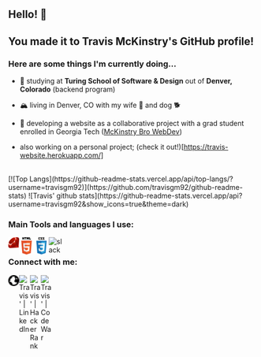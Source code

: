 ## Hello! 👋

## You made it to Travis McKinstry's GitHub profile!

### Here are some things I'm currently doing...

- 📖 studying at **Turing School of Software & Design** out of **Denver, Colorado** (backend program)

- 🏔 living in Denver, CO with my wife 👧 and dog 🐕

- 🧠 developing a website as a collaborative project with a grad student enrolled in Georgia Tech ([McKinstry Bro WebDev](https://travisgm92.github.io/MckinstryBrosWebDev/))

- also working on a personal project; (check it out!)[https://travis-website.herokuapp.com/]
<br>
[![Top Langs](https://github-readme-stats.vercel.app/api/top-langs/?username=travisgm92)](https://github.com/travisgm92/github-readme-stats)        ![Travis' github stats](https://github-readme-stats.vercel.app/api?username=travisgm92&show_icons=true&theme=dark)

### Main Tools and languages I use: 

<img align="left" alt="ruby photo" width="22px" src="https://raw.githubusercontent.com/github/explore/80688e429a7d4ef2fca1e82350fe8e3517d3494d/topics/ruby/ruby.png" /><img align="left" alt="html photo" height="35px" width="30px" src="https://raw.githubusercontent.com/github/explore/80688e429a7d4ef2fca1e82350fe8e3517d3494d/topics/html/html.png" /><img align="left" alt="css photo" height="35px" width="30px" src="https://raw.githubusercontent.com/github/explore/80688e429a7d4ef2fca1e82350fe8e3517d3494d/topics/css/css.png" /><img align="left" height="35px" width="30px" alt="slack" src="https://cdn.jsdelivr.net/npm/simple-icons@v3/icons/slack.svg" />
<br />


<!--
**TravisGM92/TravisGM92** is a ✨ _special_ ✨ repository because its `README.md` (this file) appears on your GitHub profile.

- 🌱 I’m currently learning ...
- 👯 I’m looking to collaborate on ...
- 🤔 I’m looking for help with ...
- 💬 Ask me about ...
- 😄 Pronouns: ...
- ⚡ Fun fact: ...
-->


### Connect with me:

[<img align="left" alt="mckinstrybros website" width="22px" src="https://raw.githubusercontent.com/iconic/open-iconic/master/svg/globe.svg" />][website]
[<img align="left" alt="Travis' | LinkedIn" width="22px" src="https://cdn.jsdelivr.net/npm/simple-icons@v3/icons/linkedin.svg" />][linkedin]
[<img align="left" alt="Travis' | HackerRank" width="22px" src="https://cdn.jsdelivr.net/npm/simple-icons@v3/icons/hackerrank.svg" />][hackerrank]
[<img align="left" alt="Travis' | CodeWar" width="22px" src="https://cdn.jsdelivr.net/npm/simple-icons@v3/icons/codewars.svg" />][codewars]

<br />

<br />

[website]: https://github.com/TravisGM92/MckinstryBrosWebDev
[linkedin]: https://www.linkedin.com/in/travis-mckinstry/
[hackerrank]: https://www.hackerrank.com/Mckinstrytg
[codewars]: https://www.codewars.com/users/TravisGM

